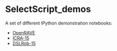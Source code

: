 # SelectScript_demos

A set of different IPython demonstration notebooks:

* [OpenRAVE]()
* [ICRA-15](http://nbviewer.ipython.org/url/gitlab.com/OvGU-ESS/SelectScript_demos/raw/master/ICRA-15/presentation.ipynb)
* [DSLRob-15](http://nbviewer.ipython.org/url/gitlab.com/OvGU-ESS/SelectScript_demos/raw/master/DSLRob-15/presentation.ipynb)
